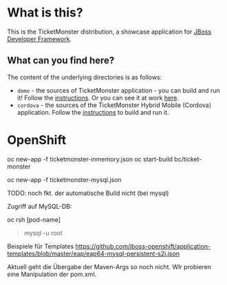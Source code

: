 # What is this?

This is the TicketMonster distribution, a showcase application for [JBoss Developer Framework](http://jboss.org/jdf).

## What can you find here?

The content of the underlying directories is as follows:

* `demo` - the sources of TicketMonster application - you can build and run it! Follow the [instructions](demo/README.md). Or you can see it at work [here](http://ticketmonster-jdf.rhcloud.com).
* `cordova` - the sources of the TicketMonster Hybrid Mobile (Cordova) application. Follow the [instructions](cordova/README.md) to build and run it.

# OpenShift

oc new-app -f ticketmonster-inmemory.json
oc start-build bc/ticket-monster

oc new-app -f ticketmonster-mysql.json

TODO: noch fkt. der automatische Build nicht (bei mysql)

Zugriff auf MySQL-DB:

oc rsh [pod-name]

> mysql -u root

Beispiele für Templates https://github.com/jboss-openshift/application-templates/blob/master/eap/eap64-mysql-persistent-s2i.json

Aktuell geht die Übergabe der Maven-Args so noch nicht. WIr probieren eine Manipulation der pom.xml.
